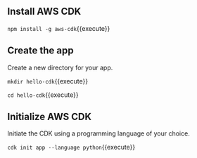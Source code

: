 
## Install AWS CDK 

`npm install -g aws-cdk`{{execute}}

## Create the app

Create a new directory for your app. 

`mkdir hello-cdk`{{execute}}

`cd hello-cdk`{{execute}}


## Initialize AWS CDK

Initiate the CDK using a programming language of your choice.

`cdk init app --language python`{{execute}}
